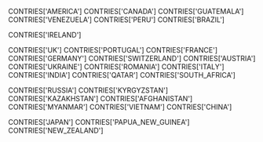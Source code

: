 CONTRIES['AMERICA']
CONTRIES['CANADA']
CONTRIES['GUATEMALA']
CONTRIES['VENEZUELA']
CONTRIES['PERU']
CONTRIES['BRAZIL']

CONTRIES['IRELAND']

CONTRIES['UK']
CONTRIES['PORTUGAL']
CONTRIES['FRANCE']
CONTRIES['GERMANY']
CONTRIES['SWITZERLAND']
CONTRIES['AUSTRIA']
CONTRIES['UKRAINE']
CONTRIES['ROMANIA']
CONTRIES['ITALY']
CONTRIES['INDIA']
CONTRIES['QATAR']
CONTRIES['SOUTH_AFRICA']

CONTRIES['RUSSIA']
CONTRIES['KYRGYZSTAN']
CONTRIES['KAZAKHSTAN']
CONTRIES['AFGHANISTAN']
CONTRIES['MYANMAR']
CONTRIES['VIETNAM']
CONTRIES['CHINA']

CONTRIES['JAPAN']
CONTRIES['PAPUA_NEW_GUINEA']
CONTRIES['NEW_ZEALAND']